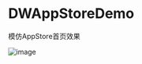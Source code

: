 # DWAppStoreDemo
模仿AppStore首页效果

![image](https://github.com/DavyGH/DWAppStore/blob/master/仿AppStore.gif)
